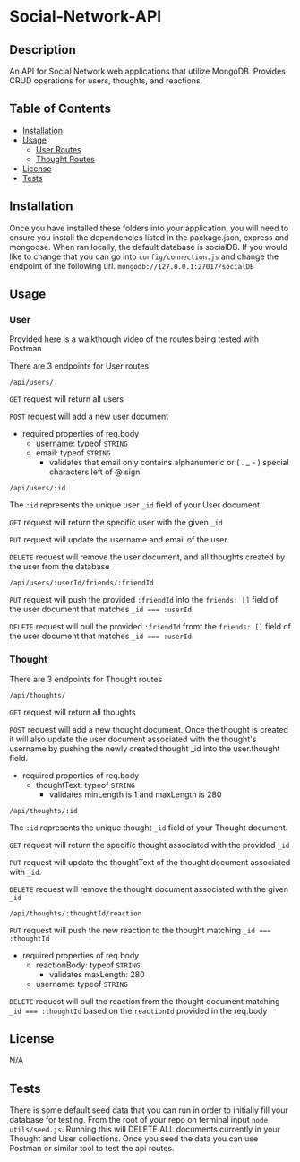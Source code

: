 # Social-Network-API

## Description
An API for Social Network web applications that utilize MongoDB. Provides CRUD operations for users, thoughts, and reactions.

## Table of Contents
- [Installation](#installation)
- [Usage](#usage)
    - [User Routes](#user)
    - [Thought Routes](#thought)
- [License](#license)
- [Tests](#tests)

## Installation
Once you have installed these folders into your application, you will need to ensure you install the dependencies listed in the package.json, express and mongoose. When ran locally, the default database is socialDB. If you would like to change that you can go into `config/connection.js` and change the endpoint of the following url. `mongodb://127.0.0.1:27017/socialDB`

## Usage
### User
Provided [here]() is a walkthough video of the routes being tested with Postman

There are 3 endpoints for User routes

`/api/users/`

`GET` request will return all users

`POST` request will add a new user document
- required properties of req.body
    - username: typeof `STRING`
    - email: typeof `STRING`
        - validates that email only contains alphanumeric or ( . _ - ) special characters left of @ sign

`/api/users/:id`

The `:id` represents the unique user `_id` field of your User document.

`GET` request will return the specific user with the given `_id`

`PUT` request will update the username and email of the user.

`DELETE` request will remove the user document, and all thoughts created by the user from the database

`/api/users/:userId/friends/:friendId`

`PUT` request will push the provided `:friendId` into the `friends: []` field of the user document that matches `_id === :userId`.

`DELETE` request will pull the provided `:friendId` fromt the `friends: []` field of the user document that matches `_id === :userId`.

### Thought
There are 3 endpoints for Thought routes

`/api/thoughts/`

`GET` request will return all thoughts

`POST` request will add a new thought document. Once the thought is created it will also update the user document associated with the thought's username by pushing the newly created thought _id into the user.thought field.
- required properties of req.body
    - thoughtText: typeof `STRING`
        - validates minLength is 1 and maxLength is 280

`/api/thoughts/:id`

The `:id` represents the unique thought `_id` field of your Thought document.

`GET` request will return the specific thought associated with the provided `_id`

`PUT` request will update the thoughtText of the thought document associated with `_id`.

`DELETE` request will remove the thought document associated with the given `_id`

`/api/thoughts/:thoughtId/reaction`

`PUT` request will push the new reaction to the thought matching `_id === :thoughtId`
- required properties of req.body
    - reactionBody: typeof `STRING`
        - validates maxLength: 280
    - username: typeof `STRING`

`DELETE` request will pull the reaction from the thought document matching `_id === :thoughtId` based on the `reactionId` provided in the req.body

## License
N/A

## Tests
There is some default seed data that you can run in order to initially fill your database for testing. From the root of your repo on terminal input `node utils/seed.js`. Running this will DELETE ALL documents currently in your Thought and User collections. Once you seed the data you can use Postman or similar tool to test the api routes.